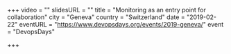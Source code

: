 +++
video = ""
slidesURL = ""
title = "Monitoring as an entry point for collaboration"
city = "Geneva"
country = "Switzerland"
date = "2019-02-22"
eventURL = "https://www.devopsdays.org/events/2019-geneva/"
event = "DevopsDays"

+++

